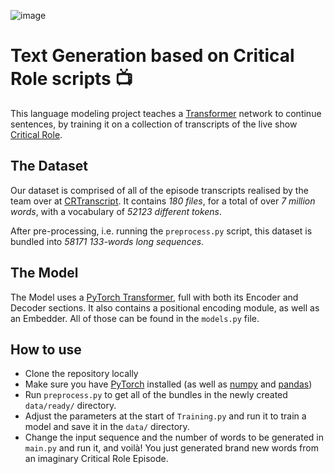 ![image](https://user-images.githubusercontent.com/83751996/182046417-b53b556f-4ae0-44fc-9c7d-3ac72d39a299.png)

# Text Generation based on Critical Role scripts 📺

This language modeling project teaches a [Transformer](https://en.wikipedia.org/wiki/Transformer_(machine_learning_model)) network to continue sentences, by training it on a collection of transcripts of the live show [Critical Role](https://critrole.com/).

## The Dataset
Our dataset is comprised of all of the episode transcripts realised by the team over at [CRTranscript](https://crtranscript.tumblr.com/transcripts). It contains *180 files*, for a total of over *7 million words*, with a vocabulary of *52123 different tokens*.

After pre-processing, i.e. running the `preprocess.py` script, this dataset is bundled into *58171 133-words long sequences*. 

## The Model
The Model uses a [PyTorch Transformer](https://pytorch.org/docs/stable/generated/torch.nn.Transformer.html), full with both its Encoder and Decoder sections. It also contains a positional encoding module, as well as an Embedder. All of those can be found in the `models.py` file.

## How to use
- Clone the repository locally
- Make sure you have [PyTorch](https://pytorch.org/get-started/locally/) installed (as well as [numpy](https://numpy.org/) and [pandas](https://pandas.pydata.org/))
- Run `preprocess.py` to get all of the bundles in the newly created `data/ready/` directory.
- Adjust the parameters at the start of `Training.py` and run it to train a model and save it in the `data/` directory.
- Change the input sequence and the number of words to be generated in `main.py` and run it, and voilà! You just generated brand new words from an imaginary Critical Role Episode.
